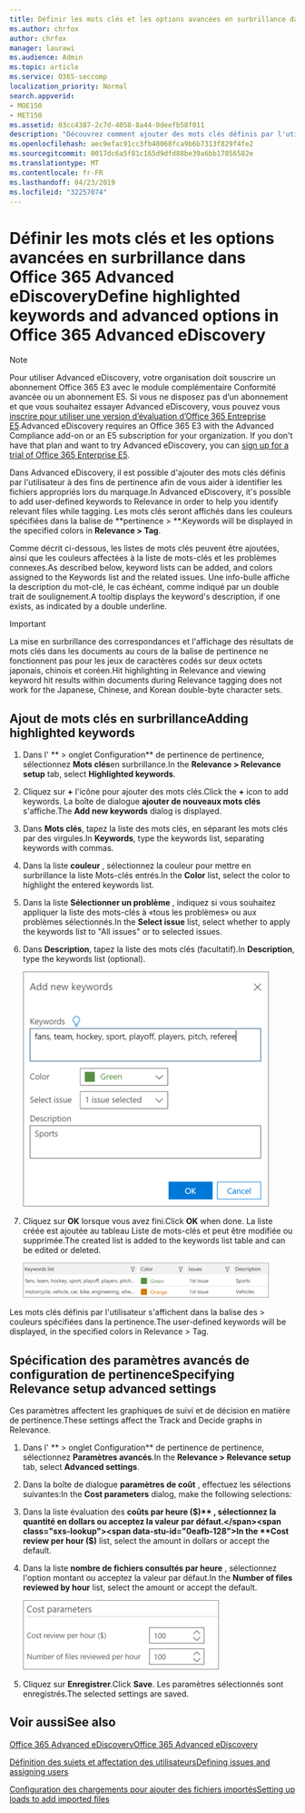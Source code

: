 ```yaml
---
title: Définir les mots clés et les options avancées en surbrillance dans Office 365 Advanced eDiscovery
ms.author: chrfox
author: chrfox
manager: laurawi
ms.audience: Admin
ms.topic: article
ms.service: O365-seccomp
localization_priority: Normal
search.appverid:
- MOE150
- MET150
ms.assetid: 03cc4387-2c7d-4058-8a44-0deefb58f011
description: "Découvrez comment ajouter des mots clés définis par l'utilisateur à la pertinence pour identifier les fichiers appropriés lors du balisage dans Office 365 Advanced eDiscovery et pour spécifier les paramètres de coût.  "
ms.openlocfilehash: aec9efac91cc3fb48068fca9b6b7313f829f4fe2
ms.sourcegitcommit: 0017dc6a5f81c165d9dfd88be39a6bb17856582e
ms.translationtype: MT
ms.contentlocale: fr-FR
ms.lasthandoff: 04/23/2019
ms.locfileid: "32257074"
---
```

# <a name="define-highlighted-keywords-and-advanced-options-in-office-365-advanced-ediscovery"></a><span data-ttu-id="0eafb-103">Définir les mots clés et les options avancées en surbrillance dans Office 365 Advanced eDiscovery</span><span class="sxs-lookup"><span data-stu-id="0eafb-103">Define highlighted keywords and advanced options in Office 365 Advanced eDiscovery</span></span>

> [!NOTE]
> <span data-ttu-id="0eafb-p101">Pour utiliser Advanced eDiscovery, votre organisation doit souscrire un abonnement Office 365 E3 avec le module complémentaire Conformité avancée ou un abonnement E5. Si vous ne disposez pas d’un abonnement et que vous souhaitez essayer Advanced eDiscovery, vous pouvez vous [inscrire pour utiliser une version d’évaluation d’Office 365 Entreprise E5](https://go.microsoft.com/fwlink/p/?LinkID=698279).</span><span class="sxs-lookup"><span data-stu-id="0eafb-p101">Advanced eDiscovery requires an Office 365 E3 with the Advanced Compliance add-on or an E5 subscription for your organization. If you don't have that plan and want to try Advanced eDiscovery, you can [sign up for a trial of Office 365 Enterprise E5](https://go.microsoft.com/fwlink/p/?LinkID=698279).</span></span> 
  
<span data-ttu-id="0eafb-106">Dans Advanced eDiscovery, il est possible d'ajouter des mots clés définis par l'utilisateur à des fins de pertinence afin de vous aider à identifier les fichiers appropriés lors du marquage.</span><span class="sxs-lookup"><span data-stu-id="0eafb-106">In Advanced eDiscovery, it's possible to add user-defined keywords to Relevance in order to help you identify relevant files while tagging.</span></span> <span data-ttu-id="0eafb-107">Les mots clés seront affichés dans les couleurs spécifiées dans la balise de \*\*pertinence \> \*\*.</span><span class="sxs-lookup"><span data-stu-id="0eafb-107">Keywords will be displayed in the specified colors in **Relevance \> Tag**.</span></span> 
  
<span data-ttu-id="0eafb-108">Comme décrit ci-dessous, les listes de mots clés peuvent être ajoutées, ainsi que les couleurs affectées à la liste de mots-clés et les problèmes connexes.</span><span class="sxs-lookup"><span data-stu-id="0eafb-108">As described below, keyword lists can be added, and colors assigned to the Keywords list and the related issues.</span></span> <span data-ttu-id="0eafb-109">Une info-bulle affiche la description du mot-clé, le cas échéant, comme indiqué par un double trait de soulignement.</span><span class="sxs-lookup"><span data-stu-id="0eafb-109">A tooltip displays the keyword's description, if one exists, as indicated by a double underline.</span></span>
  
> [!IMPORTANT]
> <span data-ttu-id="0eafb-110">La mise en surbrillance des correspondances et l'affichage des résultats de mots clés dans les documents au cours de la balise de pertinence ne fonctionnent pas pour les jeux de caractères codés sur deux octets japonais, chinois et coréen.</span><span class="sxs-lookup"><span data-stu-id="0eafb-110">Hit highlighting in Relevance and viewing keyword hit results within documents during Relevance tagging does not work for the Japanese, Chinese, and Korean double-byte character sets.</span></span> 
  
## <a name="adding-highlighted-keywords"></a><span data-ttu-id="0eafb-111">Ajout de mots clés en surbrillance</span><span class="sxs-lookup"><span data-stu-id="0eafb-111">Adding highlighted keywords</span></span>

1. <span data-ttu-id="0eafb-112">Dans l' \*\* \> onglet Configuration\*\* de pertinence de pertinence, sélectionnez **Mots clés**en surbrillance.</span><span class="sxs-lookup"><span data-stu-id="0eafb-112">In the **Relevance \> Relevance setup** tab, select **Highlighted keywords**.</span></span>
    
2. <span data-ttu-id="0eafb-113">Cliquez sur **+** l'icône pour ajouter des mots clés.</span><span class="sxs-lookup"><span data-stu-id="0eafb-113">Click the **+** icon to add keywords.</span></span> <span data-ttu-id="0eafb-114">La boîte de dialogue **ajouter de nouveaux mots clés** s'affiche.</span><span class="sxs-lookup"><span data-stu-id="0eafb-114">The **Add new keywords** dialog is displayed.</span></span> 
    
3. <span data-ttu-id="0eafb-115">Dans **Mots clés**, tapez la liste des mots clés, en séparant les mots clés par des virgules.</span><span class="sxs-lookup"><span data-stu-id="0eafb-115">In **Keywords**, type the keywords list, separating keywords with commas.</span></span> 
    
4. <span data-ttu-id="0eafb-116">Dans la liste **couleur** , sélectionnez la couleur pour mettre en surbrillance la liste Mots-clés entrés.</span><span class="sxs-lookup"><span data-stu-id="0eafb-116">In the **Color** list, select the color to highlight the entered keywords list.</span></span> 
    
5. <span data-ttu-id="0eafb-117">Dans la liste **Sélectionner un problème** , indiquez si vous souhaitez appliquer la liste des mots-clés à «tous les problèmes» ou aux problèmes sélectionnés.</span><span class="sxs-lookup"><span data-stu-id="0eafb-117">In the **Select issue** list, select whether to apply the keywords list to "All issues" or to selected issues.</span></span> 
    
6. <span data-ttu-id="0eafb-118">Dans **Description**, tapez la liste des mots clés (facultatif).</span><span class="sxs-lookup"><span data-stu-id="0eafb-118">In **Description**, type the keywords list (optional).</span></span>
    
    ![Ajouter de nouveaux mots clés](media/1683a71f-0875-48fc-b4ef-01f3b0e8e8e9.png)
  
7. <span data-ttu-id="0eafb-120">Cliquez sur **OK** lorsque vous avez fini.</span><span class="sxs-lookup"><span data-stu-id="0eafb-120">Click **OK** when done.</span></span> <span data-ttu-id="0eafb-121">La liste créée est ajoutée au tableau Liste de mots-clés et peut être modifiée ou supprimée.</span><span class="sxs-lookup"><span data-stu-id="0eafb-121">The created list is added to the keywords list table and can be edited or deleted.</span></span> 
    
    ![Liste des mots clés de configuration de pertinence](media/a05d5ec0-8bde-470d-97e2-456b169281d6.png)
  
<span data-ttu-id="0eafb-123">Les mots clés définis par l'utilisateur s'affichent dans la balise des \> couleurs spécifiées dans la pertinence.</span><span class="sxs-lookup"><span data-stu-id="0eafb-123">The user-defined keywords will be displayed, in the specified colors in Relevance \> Tag.</span></span> 
  
## <a name="specifying-relevance-setup-advanced-settings"></a><span data-ttu-id="0eafb-124">Spécification des paramètres avancés de configuration de pertinence</span><span class="sxs-lookup"><span data-stu-id="0eafb-124">Specifying Relevance setup advanced settings</span></span>

<span data-ttu-id="0eafb-125">Ces paramètres affectent les graphiques de suivi et de décision en matière de pertinence.</span><span class="sxs-lookup"><span data-stu-id="0eafb-125">These settings affect the Track and Decide graphs in Relevance.</span></span>
  
1. <span data-ttu-id="0eafb-126">Dans l' \*\* \> onglet Configuration\*\* de pertinence de pertinence, sélectionnez **Paramètres avancés**.</span><span class="sxs-lookup"><span data-stu-id="0eafb-126">In the **Relevance \> Relevance setup** tab, select **Advanced settings**.</span></span>
    
2. <span data-ttu-id="0eafb-127">Dans la boîte de dialogue **paramètres de coût** , effectuez les sélections suivantes:</span><span class="sxs-lookup"><span data-stu-id="0eafb-127">In the **Cost parameters** dialog, make the following selections:</span></span> 
    
1. <span data-ttu-id="0eafb-128">Dans la liste évaluation des **coûts par heure ($)** , sélectionnez la quantité en dollars ou acceptez la valeur par défaut.</span><span class="sxs-lookup"><span data-stu-id="0eafb-128">In the **Cost review per hour ($)** list, select the amount in dollars or accept the default.</span></span> 
    
2. <span data-ttu-id="0eafb-129">Dans la liste **nombre de fichiers consultés par heure** , sélectionnez l'option montant ou acceptez la valeur par défaut.</span><span class="sxs-lookup"><span data-stu-id="0eafb-129">In the **Number of files reviewed by hour** list, select the amount or accept the default.</span></span> 
    
    ![Paramètres de coût de configuration de pertinence](media/bab7b5b7-6297-4e7c-b0a6-ba5aa8b21787.png)
  
3. <span data-ttu-id="0eafb-131">Cliquez sur **Enregistrer**.</span><span class="sxs-lookup"><span data-stu-id="0eafb-131">Click **Save**.</span></span> <span data-ttu-id="0eafb-132">Les paramètres sélectionnés sont enregistrés.</span><span class="sxs-lookup"><span data-stu-id="0eafb-132">The selected settings are saved.</span></span>
    
## <a name="see-also"></a><span data-ttu-id="0eafb-133">Voir aussi</span><span class="sxs-lookup"><span data-stu-id="0eafb-133">See also</span></span>

[<span data-ttu-id="0eafb-134">Office 365 Advanced eDiscovery</span><span class="sxs-lookup"><span data-stu-id="0eafb-134">Office 365 Advanced eDiscovery</span></span>](office-365-advanced-ediscovery.md)
  
[<span data-ttu-id="0eafb-135">Définition des sujets et affectation des utilisateurs</span><span class="sxs-lookup"><span data-stu-id="0eafb-135">Defining issues and assigning users</span></span>](define-issues-and-assign-users.md)
  
[<span data-ttu-id="0eafb-136">Configuration des chargements pour ajouter des fichiers importés</span><span class="sxs-lookup"><span data-stu-id="0eafb-136">Setting up loads to add imported files</span></span>](set-up-loads-to-add-imported-files.md)


